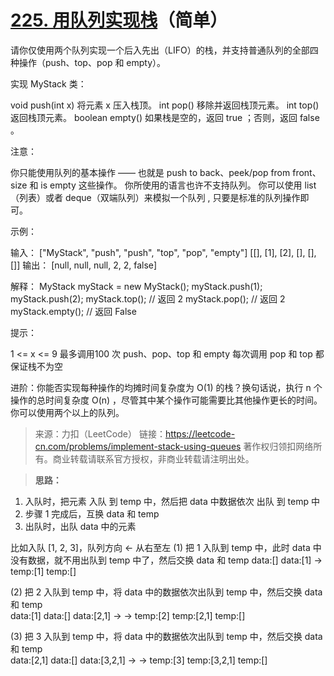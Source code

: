 # [225. 用队列实现栈](https://leetcode-cn.com/problems/implement-stack-using-queues/)（简单）

请你仅使用两个队列实现一个后入先出（LIFO）的栈，并支持普通队列的全部四种操作（push、top、pop 和 empty）。

实现 MyStack 类：

void push(int x) 将元素 x 压入栈顶。
int pop() 移除并返回栈顶元素。
int top() 返回栈顶元素。
boolean empty() 如果栈是空的，返回 true ；否则，返回 false 。


注意：

你只能使用队列的基本操作 —— 也就是 push to back、peek/pop from front、size 和 is empty 这些操作。
你所使用的语言也许不支持队列。 你可以使用 list （列表）或者 deque（双端队列）来模拟一个队列 , 只要是标准的队列操作即可。


示例：

输入：
["MyStack", "push", "push", "top", "pop", "empty"]
[[], [1], [2], [], [], []]
输出：
[null, null, null, 2, 2, false]

解释：
MyStack myStack = new MyStack();
myStack.push(1);
myStack.push(2);
myStack.top(); // 返回 2
myStack.pop(); // 返回 2
myStack.empty(); // 返回 False


提示：

1 <= x <= 9
最多调用100 次 push、pop、top 和 empty
每次调用 pop 和 top 都保证栈不为空


进阶：你能否实现每种操作的均摊时间复杂度为 O(1) 的栈？换句话说，执行 n 个操作的总时间复杂度 O(n) ，尽管其中某个操作可能需要比其他操作更长的时间。你可以使用两个以上的队列。

> 来源：力扣（LeetCode）
> 链接：https://leetcode-cn.com/problems/implement-stack-using-queues
> 著作权归领扣网络所有。商业转载请联系官方授权，非商业转载请注明出处。


> **思路：**
1. 入队时，把元素 入队 到 temp 中，然后把 data 中数据依次 出队 到 temp 中
2. 步骤 1 完成后，互换 data 和 temp
3. 出队时，出队 data 中的元素

比如入队 [1, 2, 3]，队列方向 <- 从右至左
(1) 把 1 入队到 temp 中，此时 data 中没有数据，就不用出队到 temp 中了，然后交换 data 和 temp
data:[]				data:[1]
             ->
temp:[1]			temp:[]
			
(2)	把 2 入队到 temp 中，将 data 中的数据依次出队到 temp 中，然后交换 data 和 temp		
data:[1]				   data:[]				   data:[2,1]
              ->                              ->
temp:[2]				temp:[2,1]			  temp:[]
	
(3)	把 3 入队到 temp 中，将 data 中的数据依次出队到 temp 中，然后交换 data 和 temp		
data:[2,1]				data:[]				   data:[3,2,1]
              ->                              ->
temp:[3]				temp:[3,2,1]		  temp:[]
